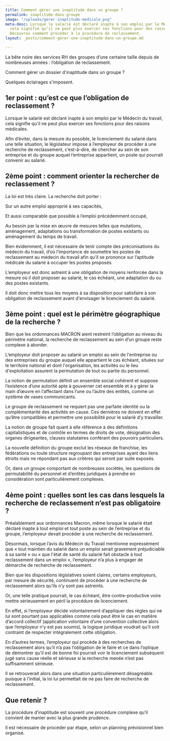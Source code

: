 ```yaml
---
title: Comment gérer une inaptitude dans un groupe ?
permalink: inaptitude-dans-groupe
image: "/uploads/gerer-inaptitude-medicale.png"
meta-desc: Lorsque le salarié est déclaré inapte à son emploi par le Médecin du travail,
  cela signifie qu’il ne peut plus exercer ses fonctions pour des raisons médicales.
  Découvrez comment procéder à la procédure de reclassement.
layout: _posts/comment-gérer-une-inaptitude-dans-un-groupe.md

---
```

La bête noire des services RH des groupes d’une certaine taille depuis de nombreuses années : l’obligation de reclassement.

Comment gérer un dossier d'inaptitude dans un groupe ?

Quelques éclairages s'imposent.

## ​1er point : qu’est ce que l’obligation de reclassement ?

Lorsque le salarié est déclaré inapte à son emploi par le Médecin du travail, cela signifie qu’il ne peut plus exercer ses fonctions pour des raisons médicales.

Afin d’éviter, dans la mesure du possible, le licenciement du salarié dans une telle situation, le législateur impose à l’employeur de procéder à une recherche de reclassement, c’est-à-dire, de chercher au sein de son entreprise et du groupe auquel l’entreprise appartient, un poste qui pourrait convenir au salarié.

## 2ème point : comment orienter la rechercher de reclassement ?

La loi est très claire. La recherche doit porter :

Sur un autre emploi approprié à ses capacités,

Et aussi comparable que possible à l’emploi précédemment occupé,

Au besoin par la mise en œuvre de mesures telles que mutations, aménagement, adaptations ou transformation de postes existants ou aménagement du temps de travail.

Bien évidemment, il est nécessaire de tenir compte des préconisations du médecin du travail, d’où l’importance de soumettre les postes de reclassement au médecin du travail afin qu’il se prononce sur l’aptitude médicale du salarié à occuper les postes proposés

L’employeur est donc astreint à une obligation de moyens renforcée dans la mesure où il doit proposer au salarié, le cas échéant, une adaptation du ou des postes existants.

Il doit donc mettre tous les moyens à sa disposition pour satisfaire à son obligation de reclassement avant d'envisager le licenciement du salarié.

## 3ème point : quel est le périmètre géographique de la recherche ?

Bien que les ordonnances MACRON aient restreint l’obligation au niveau du périmètre national, la recherche de reclassement au sein d’un groupe reste complexe à aborder.

L’employeur doit proposer au salarié un emploi au sein de l'entreprise ou des entreprises du groupe auquel elle appartient le cas échéant, situées sur le territoire national et dont l'organisation, les activités ou le lieu d'exploitation assurent la permutation de tout ou partie du personnel.

La notion de permutation définit un ensemble social cohérent et suppose l’existence d’une autorité apte à gouverner cet ensemble et à y gérer la main d’œuvre en l’affectant dans l’une ou l’autre des entités, comme un système de vases communicants.

Le groupe de reclassement ne requiert pas une parfaite identité ou la complémentarité des activités en cause. Ces dernières ne doivent en effet qu’être compatibles et permettre une possibilité pour le salarié d’y travailler.

La notion de groupe fait quant à elle référence à des définitions capitalistiques et de contrôle en termes de droits de vote, désignation des organes dirigeantes, clauses statutaires conférant des pouvoirs particuliers.

La nouvelle définition du groupe exclut les réseaux de franchise, les fédérations ou toute structure regroupant des entreprises ayant des liens étroits mais ne répondant pas aux critères qui seront par suite exposés.

Or, dans un groupe comportant de nombreuses sociétés, les questions de permutabilité du personnel et d’entités juridiques à prendre en considération sont particulièrement complexes.

## 4ème point : quelles sont les cas dans lesquels la recherche de reclassement n’est pas obligatoire ?

Préalablement aux ordonnances Macron, même lorsque le salarié était déclaré inapte à tout emploi et tout poste au sein de l’entreprise et du groupe, l’employeur devait procéder à une recherche de reclassement.

Désormais, lorsque l’avis du Médecin du Travail mentionne expressément que « tout maintien du salarié dans un emploi serait gravement préjudiciable à sa santé » ou « que l'état de santé du salarié fait obstacle à tout reclassement dans un emploi », l’employeur n’a plus à engager de démarche de recherche de reclassement.

Bien que les dispositions législatives soient claires, certains employeurs, par mesure de sécurité, continuent de procéder à une recherche de reclassement alors qu’ils n’y sont pas astreints.

Or, une telle pratique pourrait, le cas échéant, être contre-productive voire mettre sérieusement en péril la procédure de licenciement.

En effet, si l’employeur décide volontairement d’appliquer des règles qui ne lui sont pourtant pas applicables comme cela peut être le cas en matière d’accord collectif (application volontaire d’une convention collective alors que l’employeur n’y est pas soumis), la logique juridique voudrait qu’il soit contraint de respecter intégralement cette obligation.

En d’autres termes, l’employeur qui procède à des recherches de reclassement alors qu’il n’a pas l’obligation de le faire et ce dans l’optique de démontrer qu’il est de bonne foi pourrait voir le licenciement subséquent jugé sans cause réelle et sérieuse si la recherche menée n’est pas suffisamment sérieuse.

Il se retrouverait alors dans une situation particulièrement désagréable puisque à l’initial, la loi lui permettait de ne pas faire de recherche de reclassement.

## Que retenir ?

La procédure d’inaptitude est souvent une procédure complexe qu’il convient de manier avec la plus grande prudence.

Il est nécessaire de procéder par étape, selon un planning prévisionnel bien organisé.